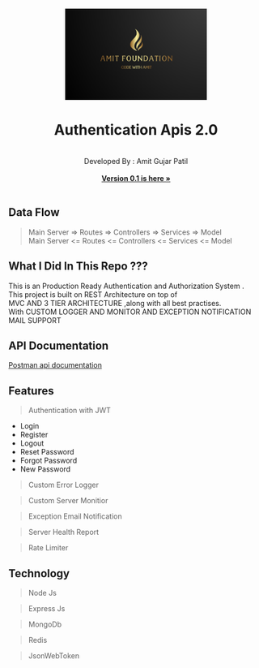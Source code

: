 


<br />
<p align="center">
  <a href="hhttps://amitfoundation.herokuapp.com/">
    <img src="logo2.png" alt="Logo" width="280" height="180">
  </a>

  <h1 align="center">Authentication Apis 2.0</h1>

  <p align="center">
    <br />
    Developed By : Amit Gujar Patil
    <br />  <br />  
    <a href="https://github.com/codewithamitpatil/Authentication-Rest-Apis-using-MEAN-Stack"><strong>Version 0.1 is here »</strong></a>
    <br />
    <br />

  </p>
</p>


## Data Flow

> Main Server  =>  Routes =>  Controllers =>  Services => Model    
> Main Server  <=  Routes <=  Controllers <=  Services <= Model    



## What I Did In This Repo ???

This is an Production Ready Authentication and Authorization System .<br/>
This project is built on REST Architecture on top of <br/>MVC AND 3 TIER ARCHITECTURE ,along with all best practises.<br/>
With CUSTOM LOGGER AND  MONITOR AND EXCEPTION NOTIFICATION MAIL SUPPORT



## API Documentation


[Postman api documentation](https://documenter.getpostman.com/view/11617094/TzY4fv9o)


## Features


 

> Authentication with JWT 
  - Login 
  - Register 
  - Logout
  - Reset Password
  - Forgot Password 
  - New Password
  
> Custom Error Logger

> Custom Server Monitior 

> Exception Email Notification

> Server Health Report

> Rate Limiter



## Technology

> Node Js

> Express Js

> MongoDb

> Redis

> JsonWebToken

